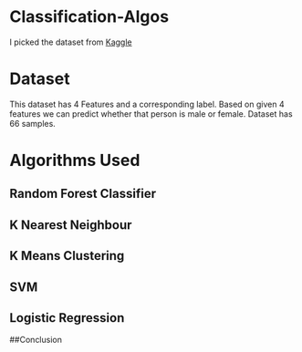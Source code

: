 # Classification-Algos

I picked the dataset from [Kaggle](https://www.kaggle.com/hb20007/gender-classification)

# Dataset
This dataset has 4 Features and a corresponding label. Based on given 4 features we can predict whether that person is male or female.
Dataset has 66 samples.

# Algorithms Used
## Random Forest Classifier

## K Nearest Neighbour

## K Means Clustering

## SVM

## Logistic Regression

##Conclusion
